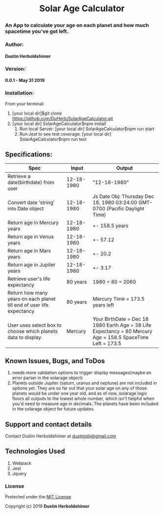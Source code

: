 # <p align="center">Solar Age Calculator</p>

### An App to calculate your age on each planet and how much spacetime you've got left.

### Author:

#### Dustin Herboldshimer

### Version:

#### 0.0.1 - May 31 2019

### Installation:
From your terminal:
1. [your local dir]$git clone https://github.com/DuHerb/SolarAgeCalculator.git
2. [your local dir] SolarAgeCalculator$npm install
   1. Run local Server: [your local dir] SolarAgeCalculator$npm run start
   2. Run Jest to see test coverage: [your local dir] SolarAgeCalculator$npm run test

## Specifications:
| Spec                                                                  | Input      | Output                                                                                                      |
|-----------------------------------------------------------------------|------------|-------------------------------------------------------------------------------------------------------------|
| Retrieve a date(birthdate) from user                                  | 12-18-1980 | "12-18-1980"
| Convert date 'string' into Date object                                | 12-18-1980 | Js Date Obj: Thursday Dec 18, 1980 03:24:00 GMT-0700 (Pacific Daylight Time)
| Return age in Mercury years                                           | 12-18-1980 | +- 158.5 years                                                                                              |
| Return age in Venus years                                             | 12-18-1980 | +- 57.12                                                                                                    |
| Return age in Mars years                                              | 12-18-1980 | +- 20.2                                                                                                     |
| Return age in Jupiter years                                           | 12-18-1980 | +- 3.17                                                                                                     |                                                                                                |
| Retrieve user's life expectancy                                       | 80 years   | 1980 + 80 = 2060                                                                                            |
| Return how many years on each planet till end of user life expectancy | 80 years   | Mercury Time = 173.5 years left                                                                             |
| User uses select box to choose which planets data to display          | Mercury    | Your BirthDate = Dec 18 1980 Earth Age = 38 Life Expectancy = 80 Mercury Age = 158.5 SpaceTime Left = 173.5 |

## Known Issues, Bugs, and ToDos

1. needs more validation options to trigger display messages(maybe an error parser in the solarage object)
2. Planets outside Jupiter (saturn, uranus and neptune) are not included in options yet. They are so far out that your
   solar age on any of those planets would be under one year old, and as of now, solarage logic floors all outputs to the lowest
   whole number, which isn't helpful when you'd need to measure age in decimals. The planets have been included in the solarage object
   for future updates.

## Support and contact details

Contact Dustin Herboldshimer at dustnpdx@gmail.com

## Technologies Used

1. Webpack
2. Jest
3. Jquery

### License

Protected under the <a href="https://opensource.org/licenses/MIT">MIT License</a>

Copyright (c) 2019 **Dustin Herboldshimer**


